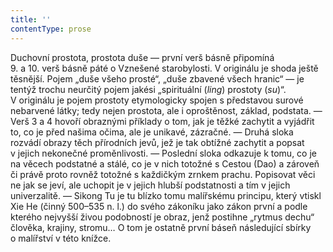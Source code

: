 ```yaml
---
title: ''
contentType: prose
---
```


Duchovní prostota, prostota duše — první verš básně připomíná 9. a 10. verš básně páté o Vzne­šené starobylosti. V originálu je shoda ještě těsnější. Pojem „duše všeho prosté“, „duše zbavené všech hranic“ — je tentýž trochu neurčitý pojem jakési „spirituální (_ling_) prostoty (_su_)“. V originálu je pojem prostoty etymologicky spojen s představou surové nebarvené látky; tedy nejen prostota, ale i oproštěnost, základ, podstata. — Verš 3 a 4 hovoří obraznými příklady o tom, jak je těžké zachytit a vyjádřit to, co je před našima očima, ale je unikavé, zázračné. — Druhá sloka rozvádí obrazy těch přírodních jevů, jež je tak obtížné zachytit a popsat v jejich nekonečné proměnlivosti. — Poslední sloka odkazuje k tomu, co je na věcech podstatné a stálé, co je v nich totožné s Cestou (Dao) a zároveň či právě proto rovněž totožné s každičkým zrnkem prachu. Popisovat věci ne jak se jeví, ale uchopit je v jejich hlubší podstatnosti a tím v jejich univerzalitě. — Sikong Tu je tu blízko tomu malířskému principu, který vtiskl Xie He (činný 500–535 n. l.) do svého zákoníku jako zákon první a podle kterého nejvyšší živou podobností je obraz, jenž postihne „rytmus dechu“ člověka, krajiny, stromu… O tom je ostatně první báseň následující sbírky o malířství v této knížce.
